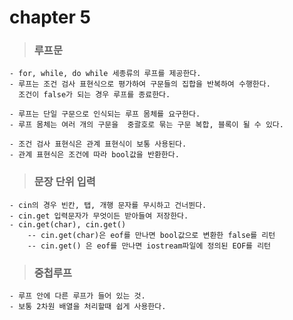 # chapter 5

> ### 루프문
    
    - for, while, do while 세종류의 루프를 제공한다.
    - 루프는 조건 검사 표현식으로 평가하여 구문들의 집합을 반복하여 수행한다.
      조건이 false가 되는 경우 루프를 종료한다.
    
    - 루프는 단일 구문으로 인식되는 루프 몸체를 요구한다.
    - 루프 몸체는 여러 개의 구문을  중괄호로 묶는 구문 복합, 블록이 될 수 있다.

    - 조건 검사 표현식은 관계 표현식이 보통 사용된다.
    - 관계 표현식은 조건에 따라 bool값을 반환한다.

> ### 문장 단위 입력

    - cin의 경우 빈칸, 탭, 개행 문자를 무시하고 건너뛴다.
    - cin.get 입력문자가 무엇이든 받아들여 저장한다.
    - cin.get(char), cin.get()
        -- cin.get(char)은 eof를 만나면 bool값으로 변환한 false를 리턴
        -- cin.get() 은 eof를 만나면 iostream파일에 정의된 EOF를 리턴
    
> ### 중첩루프

    - 루프 안에 다른 루프가 들어 있는 것.
    - 보통 2차원 배열을 처리할때 쉽게 사용한다.

    
